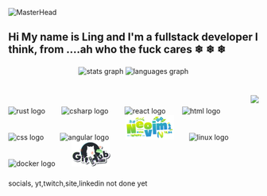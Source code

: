 ![MasterHead](https://i0.wp.com/beneaththetangles.com/wp-content/uploads/2024/04/Jellyfish-Cant-Swim-at-Night12.jpg?resize=1400%2C400&ssl=1)
<h2 align="left">Hi My name is Ling and I'm a fullstack developer I think, from ....ah who the fuck cares ❄ ❄ ❄</h2>

###

<div align="center">
  <img src="https://github-readme-stats.vercel.app/api?username=travelling-merchant&hide_title=false&hide_rank=false&show_icons=true&include_all_commits=true&count_private=true&disable_animations=false&theme=dracula&locale=en&hide_border=false" height="150" alt="stats graph"  />
  <img src="https://github-readme-stats.vercel.app/api/top-langs?username=travelling-merchant&locale=en&hide_title=false&layout=compact&card_width=320&langs_count=5&theme=dracula&hide_border=false" height="150" alt="languages graph"  />
</div>

###
<br> 
<img align="right" height="150" src="https://media.tenor.com/0sgVJ-WyTwwAAAAM/sealyx-jellyfish-can%27t-swim-in-the-night.gif"  />

###

<div align="left">
  <img src="https://github.com/jonacruz89/SAWARATSUKI.ServiceLogos/blob/main/Rust/Rust.png?raw=true" height="50" alt="rust logo"  />
  <img width="25" />
  <img src="https://github.com/jonacruz89/SAWARATSUKI.ServiceLogos/blob/main/C%23/C%23.png?raw=true" height="50" alt="csharp logo"  />
  <img width="25" />
  <img src="https://github.com/jonacruz89/SAWARATSUKI.ServiceLogos/blob/main/React/React.png?raw=true" height="50" alt="react logo"  />
  <img width="25" />
  <img src="https://github.com/jonacruz89/SAWARATSUKI.ServiceLogos/blob/main/Html/HTML.png?raw=true" height="50" alt="html logo"  />
  <img width="25" />
    <img src="https://vtuber-style-logos.vercel.app/_next/image?url=https%3A%2F%2Fraw.githubusercontent.com%2FEnder-Wiggin2019%2FServiceLogos%2Fmain%2FCSS%E5%AE%8C%E5%85%A8%E3%81%AB%E7%90%86%E8%A7%A3%E3%81%97%E3%81%9F%2FCSS%E5%AE%8C%E5%85%A8%E3%81%AB%E7%90%86%E8%A7%A3%E3%81%97%E3%81%9F.png&w=384&q=75" height="50" alt="css logo"  />
  <img width="25" />
  <img src="https://github.com/jonacruz89/SAWARATSUKI.ServiceLogos/blob/main/Angular/Angular.png?raw=true" height="50" alt="angular logo"  />
  <img width="25" />
  <img src="https://github.com/Aikoyori/ProgrammingVTuberLogos/blob/main/Neovim/NeovimLogo.png?raw=true" height="50" alt="vim logo"  />
  <img width="22" />
  <img src="https://github.com/jonacruz89/SAWARATSUKI.ServiceLogos/blob/main/ArchLinux/ArchLinux.png?raw=true" height="50" alt="linux logo"  />
  <img width="25" />
  <img src="https://vtuber-style-logos.vercel.app/_next/image?url=https%3A%2F%2Fraw.githubusercontent.com%2FAikoyori%2FProgrammingVTuberLogos%2Fmain%2FDocker%2FDockerLogo.png&w=384&q=75" height="50" alt="docker logo"  />
  <img width="25" />
  <img src="https://github.com/murimurikyu/CuteVtubingThing/blob/main/GitHub.png?raw=true" height="50" alt="githubu logo"  />

</div>

###

<div align="left">
<p>socials, yt,twitch,site,linkedin not done yet</p>
</div>

###
